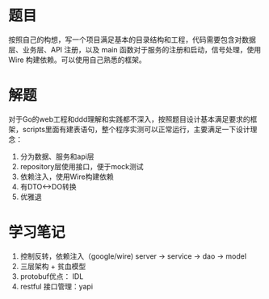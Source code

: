 # 题目
按照自己的构想，写一个项目满足基本的目录结构和工程，代码需要包含对数据层、业务层、API 注册，以及 main 函数对于服务的注册和启动，信号处理，使用 Wire 构建依赖。可以使用自己熟悉的框架。

# 解题
对于Go的web工程和ddd理解和实践都不深入，按照题目设计基本满足要求的框架，scripts里面有建表语句，整个程序实测可以正常运行，主要满足一下设计理念：
1. 分为数据、服务和api层
2. repository层使用接口，便于mock测试
3. 依赖注入，使用Wire构建依赖
4. 有DTO<->DO转换
5. 优雅退

# 学习笔记
1. 控制反转，依赖注入（google/wire)
server -> service -> dao -> model
2. 三层架构 + 贫血模型
3. protobuf优点： IDL
4. restful 接口管理：yapi
